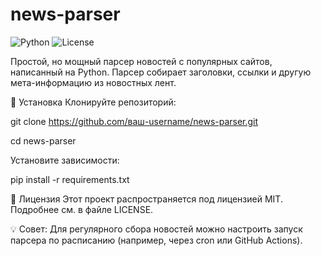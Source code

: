 # news-parser
<img src="https://img.shields.io/badge/Python-3.8%252B-blue" alt="Python">
<img src="https://img.shields.io/badge/License-MIT-green" alt="License">

Простой, но мощный парсер новостей с популярных сайтов, написанный на Python. Парсер собирает заголовки, ссылки и другую мета-информацию из новостных лент.

🔧 Установка
Клонируйте репозиторий:

git clone https://github.com/ваш-username/news-parser.git

cd news-parser

Установите зависимости:

pip install -r requirements.txt

📜 Лицензия
Этот проект распространяется под лицензией MIT. Подробнее см. в файле LICENSE.

💡 Совет: Для регулярного сбора новостей можно настроить запуск парсера по расписанию (например, через cron или GitHub Actions).
